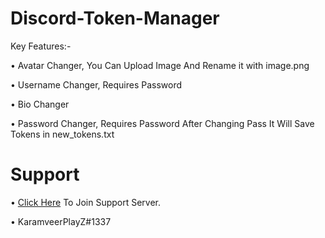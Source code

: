 # Discord-Token-Manager
Key Features:-

• Avatar Changer, You Can Upload Image And Rename it with image.png

• Username Changer, Requires Password

• Bio Changer

• Password Changer, Requires Password After Changing Pass It Will Save Tokens in new_tokens.txt

# Support

• [Click Here](https://discord.gg/lgnop) To Join Support Server.

• KaramveerPlayZ#1337
